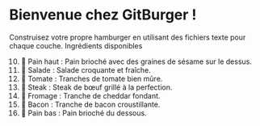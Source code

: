 # Bienvenue chez GitBurger !
Construisez votre propre hamburger en utilisant des fichiers texte pour chaque couche.
Ingrédients disponibles

10. 🥯 Pain haut : Pain brioché avec des graines de sésame sur le dessus.
20. 🥬 Salade : Salade croquante et fraîche.
30. 🍅 Tomate : Tranches de tomate bien mûre.
40. 🥩 Steak : Steak de bœuf grillé à la perfection.
50. 🧀 Fromage : Tranche de cheddar fondant.
60. 🥓 Bacon : Tranche de bacon croustillante.
70. 🍞 Pain bas : Pain brioché du dessous.
